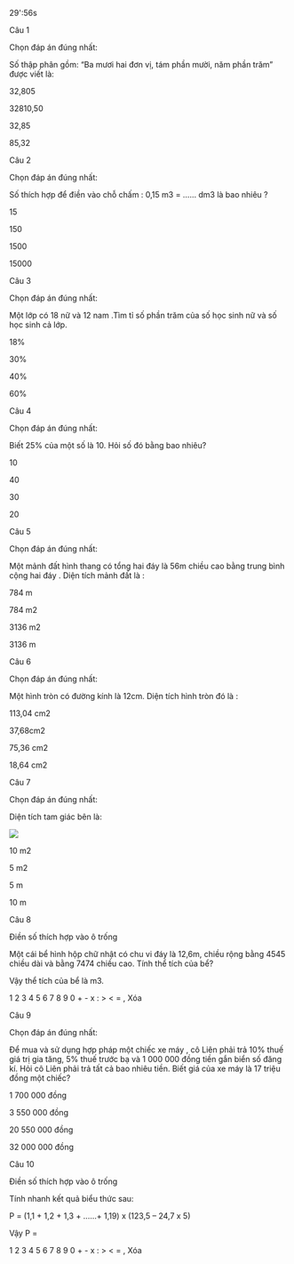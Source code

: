 29':56s

Câu 1

Chọn đáp án đúng nhất: 

Số thập phân gồm: “Ba mươi hai đơn vị, tám phần mười, năm phần trăm” được viết là:

32,805

32810,50

32,85

85,32

Câu 2

Chọn đáp án đúng nhất: 

Số thích hợp để điền vào chỗ chấm : 0,15 m3 = …… dm3 là bao nhiêu ?

15

150

1500

15000

Câu 3

Chọn đáp án đúng nhất: 

Một lớp có 18 nữ và 12 nam .Tìm tỉ số phần trăm của số học sinh nữ và số học sinh cả lớp.

18%

30%

40%

60%

Câu 4

Chọn đáp án đúng nhất: 

Biết 25% của một số là 10. Hỏi số đó bằng bao nhiêu?

10

40

30

20

Câu 5

Chọn đáp án đúng nhất: 

Một mảnh đất hình thang có tổng hai đáy là 56m chiều cao bằng trung bình cộng hai đáy . Diện tích mảnh đất là :

784 m

784 m2

3136 m2

3136 m

Câu 6

Chọn đáp án đúng nhất: 

Một hình tròn có đường kính là 12cm. Diện tích hình tròn đó là :

113,04 cm2

37,68cm2

75,36 cm2

18,64 cm2

Câu 7

Chọn đáp án đúng nhất: 

Diện tích tam giác bên là: 

![](https://onthi123.vn/public/uploads/onthi123h4.png)

10 m2

5 m2

5 m

10 m

Câu 8

Điền số thích hợp vào ô trống 

Một cái bể hình hộp chữ nhật có chu vi đáy là 12,6m, chiều rộng bằng 4545 chiều dài và bằng 7474 chiều cao. Tính thể tích của bể?

Vậy thể tích của bể là  m3.

1 2 3 4 5 6 7 8 9 0 + - x : > < = , Xóa

Câu 9

Chọn đáp án đúng nhất: 

Để mua và sử dụng hợp pháp một chiếc xe máy , cô Liên phải trả 10% thuế giá trị gia tăng, 5% thuế trước bạ và 1 000 000 đồng tiền gắn biển số đăng kí. Hỏi cô Liên phải trả tất cả bao nhiêu tiền. Biết giá của xe máy là 17 triệu đồng một chiếc?

1 700 000 đồng

3 550 000 đồng

20 550 000 đồng

32 000 000 đồng

Câu 10

Điền số thích hợp vào ô trống 

Tính nhanh kết quả biểu thức sau:

P = (1,1 + 1,2 + 1,3 + ......+ 1,19) x (123,5 – 24,7 x 5)

Vậy P =  

1 2 3 4 5 6 7 8 9 0 + - x : > < = , Xóa
